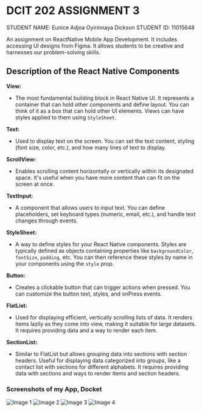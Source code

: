 # DCIT 202 ASSIGNMENT 3
STUDENT NAME: Eunice Adjoa Oyirinnaya Dickson
STUDENT ID: 11015648

An assignment on ReactNative Mobile App Development. 
It includes accessing UI designs from Figma. 
It allows students to be creative and harnesses our problem-solving skills. 

## Description of the React Native Components

**View:**

* The most fundamental building block in React Native UI. It represents a container that can hold other components and define layout. You can think of it as a box that can hold other UI elements. Views can have styles applied to them using `StyleSheet`.

**Text:**

* Used to display text on the screen. You can set the text content, styling (font size, color, etc.), and how many lines of text to display.

**ScrollView:**

* Enables scrolling content horizontally or vertically within its designated space. It's useful when you have more content than can fit on the screen at once.

**TextInput:**

* A component that allows users to input text. You can define placeholders, set keyboard types (numeric, email, etc.), and handle text changes through events.

**StyleSheet:**

* A way to define styles for your React Native components. Styles are typically defined as objects containing properties like `backgroundColor`, `fontSize`, `padding`, etc. You can then reference these styles by name in your components using the `style` prop.

**Button:**

* Creates a clickable button that can trigger actions when pressed. You can customize the button text, styles, and onPress events.

**FlatList:**

* Used for displaying efficient, vertically scrolling lists of data. It renders items lazily as they come into view, making it suitable for large datasets. It requires providing data and a way to render each item.

**SectionList:**

* Similar to FlatList but allows grouping data into sections with section headers. Useful for displaying data categorized into groups, like a contact list with sections for different alphabets. It requires providing data with sections and ways to render items and section headers. 

### Screenshots of my App, Docket

![Image 1](<Screenshot 1.png>)
![Image 2](<Screenshot 2.png>)
![Image 3](<Screenshot 3.png>)
![Image 4](<Screenshot 4.png>)